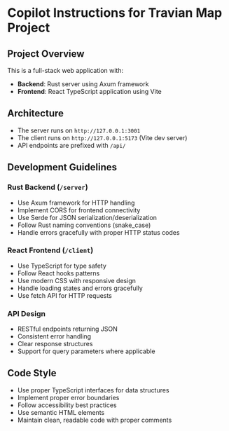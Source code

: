 # Copilot Instructions for Travian Map Project

<!-- Use this file to provide workspace-specific custom instructions to Copilot. For more details, visit https://code.visualstudio.com/docs/copilot/copilot-customization#_use-a-githubcopilotinstructionsmd-file -->

## Project Overview
This is a full-stack web application with:
- **Backend**: Rust server using Axum framework
- **Frontend**: React TypeScript application using Vite

## Architecture
- The server runs on `http://127.0.0.1:3001`
- The client runs on `http://127.0.0.1:5173` (Vite dev server)
- API endpoints are prefixed with `/api/`

## Development Guidelines

### Rust Backend (`/server`)
- Use Axum framework for HTTP handling
- Implement CORS for frontend connectivity
- Use Serde for JSON serialization/deserialization
- Follow Rust naming conventions (snake_case)
- Handle errors gracefully with proper HTTP status codes

### React Frontend (`/client`)
- Use TypeScript for type safety
- Follow React hooks patterns
- Use modern CSS with responsive design
- Handle loading states and errors gracefully
- Use fetch API for HTTP requests

### API Design
- RESTful endpoints returning JSON
- Consistent error handling
- Clear response structures
- Support for query parameters where applicable

## Code Style
- Use proper TypeScript interfaces for data structures
- Implement proper error boundaries
- Follow accessibility best practices
- Use semantic HTML elements
- Maintain clean, readable code with proper comments
